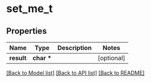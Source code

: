 # set_me_t

## Properties
Name | Type | Description | Notes
------------ | ------------- | ------------- | -------------
**result** | **char \*** |  | [optional] 

[[Back to Model list]](../README.md#documentation-for-models) [[Back to API list]](../README.md#documentation-for-api-endpoints) [[Back to README]](../README.md)



